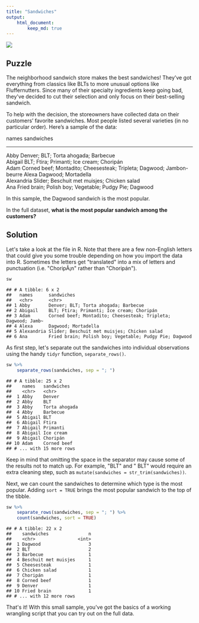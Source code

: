```yaml
---
title: "Sandwiches"
output: 
    html_document:
        keep_md: true
---
```




![](https://www.flickr.com/photos/skywhisperer/5724550360/)

## Puzzle

The neighborhood sandwich store makes the best sandwiches! They’ve got everything from classics like BLTs to more unusual options like Fluffernutters. Since many of their specialty ingredients keep going bad, they've decided to cut their selection and only focus on their best-selling sandwich. 

To help with the decision, the storeowners have collected data on their customers’ favorite sandwiches. Most people listed several varieties (in no particular order). Here’s a sample of the data:


names        sandwiches                                                            
-----------  ----------------------------------------------------------------------
Abby         Denver; BLT; Torta ahogada; Barbecue                                  
Abigail      BLT; Ftira; Primanti; Ice cream; Choripán                             
Adam         Corned beef; Montadito; Cheesesteak; Tripleta; Dagwood; Jambon-beurre 
Alexa        Dagwood; Mortadella                                                   
Alexandria   Slider; Beschuit met muisjes; Chicken salad                           
Ana          Fried brain; Polish boy; Vegetable; Pudgy Pie; Dagwood                

In this sample, the Dagwood sandwich is the most popular. 

In the full dataset, **what is the most popular sandwich among the customers?**

## Solution

Let's take a look at the file in R. Note that there are a few non-English letters that could give you some trouble depending on how you import the data into R. Sometimes the letters get "translated" into a mix of letters and punctuation (i.e. "ChoripÃ¡n" rather than "Choripán").


```r
sw
```

```
## # A tibble: 6 x 2
##   names      sandwiches                                                   
##   <chr>      <chr>                                                        
## 1 Abby       Denver; BLT; Torta ahogada; Barbecue                         
## 2 Abigail    BLT; Ftira; Primanti; Ice cream; Choripán                    
## 3 Adam       Corned beef; Montadito; Cheesesteak; Tripleta; Dagwood; Jamb~
## 4 Alexa      Dagwood; Mortadella                                          
## 5 Alexandria Slider; Beschuit met muisjes; Chicken salad                  
## 6 Ana        Fried brain; Polish boy; Vegetable; Pudgy Pie; Dagwood
```

As first step, let's separate out the sandwiches into individual observations using the handy `tidyr` function, `separate_rows()`. 


```r
sw %>% 
    separate_rows(sandwiches, sep = "; ") 
```

```
## # A tibble: 25 x 2
##    names   sandwiches   
##    <chr>   <chr>        
##  1 Abby    Denver       
##  2 Abby    BLT          
##  3 Abby    Torta ahogada
##  4 Abby    Barbecue     
##  5 Abigail BLT          
##  6 Abigail Ftira        
##  7 Abigail Primanti     
##  8 Abigail Ice cream    
##  9 Abigail Choripán     
## 10 Adam    Corned beef  
## # ... with 15 more rows
```

Keep in mind that omitting the space in the separator may cause some of the results not to match up. For example, "BLT" and " BLT" would require an extra cleaning step, such as `mutate(sandwiches = str_trim(sandwiches))`.

Next, we can count the sandwiches to determine which type is the most popular. Adding `sort = TRUE` brings the most popular sandwich to the top of the tibble.


```r
sw %>% 
    separate_rows(sandwiches, sep = "; ") %>% 
    count(sandwiches, sort = TRUE)
```

```
## # A tibble: 22 x 2
##    sandwiches               n
##    <chr>                <int>
##  1 Dagwood                  3
##  2 BLT                      2
##  3 Barbecue                 1
##  4 Beschuit met muisjes     1
##  5 Cheesesteak              1
##  6 Chicken salad            1
##  7 Choripán                 1
##  8 Corned beef              1
##  9 Denver                   1
## 10 Fried brain              1
## # ... with 12 more rows
```

That's it! With this small sample, you've got the basics of a working wrangling script that you can try out on the full data.

